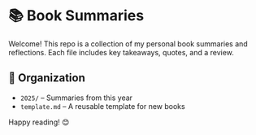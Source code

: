 # 📚 Book Summaries

Welcome! This repo is a collection of my personal book summaries and reflections.
Each file includes key takeaways, quotes, and a review.

## 📂 Organization

- `2025/` – Summaries from this year
- `template.md` – A reusable template for new books

Happy reading! 😊
